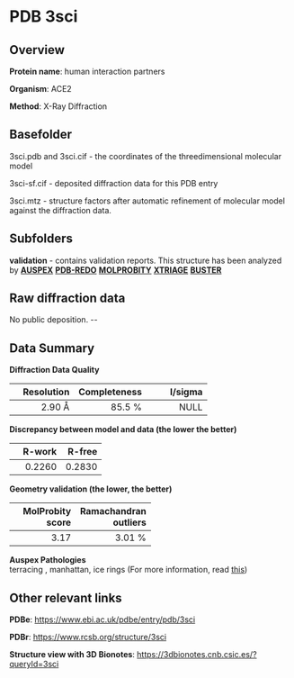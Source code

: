 # PDB 3sci

## Overview

**Protein name**: human interaction partners

**Organism**: ACE2

**Method**: X-Ray Diffraction

## Basefolder

3sci.pdb and 3sci.cif - the coordinates of the threedimensional molecular model

3sci-sf.cif - deposited diffraction data for this PDB entry

3sci.mtz - structure factors after automatic refinement of molecular model against the diffraction data.

## Subfolders





**validation** - contains validation reports. This structure has been analyzed by [**AUSPEX**](https://github.com/thorn-lab/coronavirus_structural_task_force/tree/master/pdb/human_interaction_partners/ACE2/3sci/validation/auspex) [**PDB-REDO**](https://github.com/thorn-lab/coronavirus_structural_task_force/tree/master/pdb/human_interaction_partners/ACE2/3sci/validation/pdb-redo) [**MOLPROBITY**](https://github.com/thorn-lab/coronavirus_structural_task_force/tree/master/pdb/human_interaction_partners/ACE2/3sci/validation/molprobity) [**XTRIAGE**](https://github.com/thorn-lab/coronavirus_structural_task_force/blob/master/pdb/human_interaction_partners/ACE2/3sci/validation/Xtriage_output.log) [**BUSTER**](https://www.globalphasing.com/buster/wiki/index.cgi?Covid19Pdb3SCI) 



## Raw diffraction data

No public deposition. --<br> 

## Data Summary
**Diffraction Data Quality**

|   | Resolution | Completeness| I/sigma |
|---|-------------:|----------------:|--------------:|
|   |2.90 Å|85.5  %|<img width=50/>NULL |

**Discrepancy between model and data (the lower the better)**

|   | **R-work**| **R-free**   
|---|-------------:|----------------:|           
||  0.2260|  0.2830|

**Geometry validation (the lower, the better)**

|   |**MolProbity<br>score**| **Ramachandran<br>outliers** 
|---|-------------:|----------------:|
||  3.17|  3.01 %|

**Auspex Pathologies**<br> terracing , manhattan, ice rings (For more information, read [this](https://github.com/thorn-lab/coronavirus_structural_task_force/blob/master/pdb/human_interaction_partners/ACE2/3sci/validation/auspex/3sci_auspex_comments.txt))

 



## Other relevant links 
**PDBe**:  https://www.ebi.ac.uk/pdbe/entry/pdb/3sci
 
**PDBr**: https://www.rcsb.org/structure/3sci 

**Structure view with 3D Bionotes**: https://3dbionotes.cnb.csic.es/?queryId=3sci

